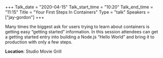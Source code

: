 +++
Talk_date = "2020-04-15"
Talk_start_time = "10:20"
Talk_end_time = "11:15"
Title = "Your First Steps In Containers"
Type = "talk"
Speakers = ["jay-gordon"]
+++

Many times the biggest ask for users trying to learn about containers is getting easy “getting started” information. In this session attendees can get a getting started entry into building a Node.js “Hello World” and bring it to production with only a few steps.

<b>Location</b>: Studio Movie Grill<br/>